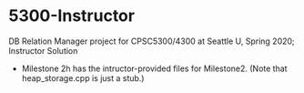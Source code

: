 # 5300-Instructor
DB Relation Manager project for CPSC5300/4300 at Seattle U, Spring 2020; Instructor Solution

- Milestone 2h has the intructor-provided files for Milestone2. (Note that heap_storage.cpp is just a stub.)


